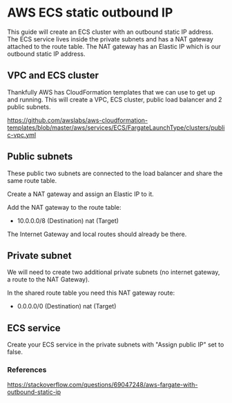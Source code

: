# AWS ECS static outbound IP
This guide will create an ECS cluster with an outbound static IP address. The ECS service lives inside the private subnets and has a NAT gateway attached to the route table. The NAT gateway has an Elastic IP which is our outbound static IP address.

## VPC and ECS cluster
Thankfully AWS has CloudFormation templates that we can use to get up and running. This will create a VPC, ECS cluster, public load balancer and 2 public subnets.

https://github.com/awslabs/aws-cloudformation-templates/blob/master/aws/services/ECS/FargateLaunchType/clusters/public-vpc.yml

## Public subnets
These public two subnets are connected to the load balancer and share the same route table.

Create a NAT gateway and assign an Elastic IP to it.

Add the NAT gateway to the route table:
- 10.0.0.0/8 (Destination) nat (Target)

The Internet Gateway and local routes should already be there.

## Private subnet
We will need to create two additional private subnets (no internet gateway, a route to the NAT Gateway).

In the shared route table you need this NAT gateway route:

- 0.0.0.0/0 (Destination) nat (Target)

## ECS service
Create your ECS service in the private subnets with "Assign public IP" set to false.

### References

https://stackoverflow.com/questions/69047248/aws-fargate-with-outbound-static-ip
 